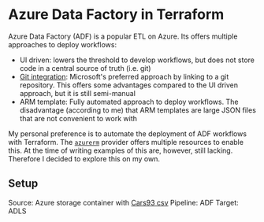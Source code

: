 # Azure Data Factory in Terraform

Azure Data Factory (ADF) is a popular ETL on Azure. Its offers multiple approaches to deploy workflows:
- UI driven: lowers the threshold to develop workflows, but does not store code in a central source of truth (i.e. git)
- [Git integration](https://docs.microsoft.com/en-us/azure/data-factory/continuous-integration-delivery): Microsoft's preferred approach by linking to a git repository. This offers some advantages compared to the UI driven approach, but it is still semi-manual
- ARM template: Fully automated approach to deploy workflows. The disadvantage (according to me) that ARM templates are large JSON files that are not convenient to work with
  
My personal preference is to automate the deployment of ADF workflows with Terraform. The [`azurerm`](https://registry.terraform.io/providers/hashicorp/azurerm/latest/docs/resources/data_factory) provider offers multiple resources to enable this. At the time of writing examples of this are, however, still lacking. Therefore I decided to explore this on my own. 

## Setup
Source: Azure storage container with [Cars93 csv](https://forge.scilab.org/index.php/p/rdataset/source/tree/master/csv/MASS/Cars93.csv)
Pipeline: ADF
Target: ADLS
